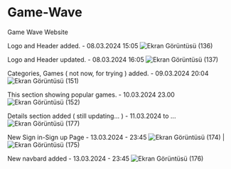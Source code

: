 # Game-Wave
Game Wave Website

Logo and Header added. - 08.03.2024 15:05
![Ekran Görüntüsü (136)](https://github.com/erencagsak/Game-Wave/assets/72644593/bcebd065-3067-464b-ac9e-3702485619cf)

Logo and Header updated. - 08.03.2024 16:05
![Ekran Görüntüsü (137)](https://github.com/erencagsak/Game-Wave/assets/72644593/d6e7dd7b-805b-486d-80f5-38e32a2c1502)

Categories, Games ( not now, for trying ) added. - 09.03.2024 20:04
![Ekran Görüntüsü (151)](https://github.com/erencagsak/Game-Wave/assets/72644593/0517b282-2854-4c94-b6c0-182784abf98b)

This section showing popular games. - 10.03.2024 23.00
![Ekran Görüntüsü (152)](https://github.com/erencagsak/Game-Wave/assets/72644593/8dc3d214-13c4-4d36-81f1-6ecd5bcd63ab)

Details section added ( still updating... ) - 11.03.2024 to ...
![Ekran Görüntüsü (177)](https://github.com/erencagsak/Game-Wave/assets/72644593/f3502683-4840-4d80-8bab-441f453c8564)

New Sign in-Sign up Page - 13.03.2024 - 23:45
![Ekran Görüntüsü (174)](https://github.com/erencagsak/Game-Wave/assets/72644593/001e22ab-13a0-473a-a0fb-228bc5dc5845) | ![Ekran Görüntüsü (175)](https://github.com/erencagsak/Game-Wave/assets/72644593/1b2f5602-bce0-42ff-8d26-a8aaa7e4124b)

New navbard added - 13.03.2024 - 23:45
![Ekran Görüntüsü (176)](https://github.com/erencagsak/Game-Wave/assets/72644593/52c46c9b-530f-41d3-8889-f5aa87985982)
